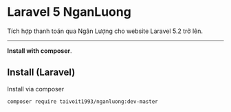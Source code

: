# Laravel 5 NganLuong
Tích hợp thanh toán qua Ngân Lượng cho website Laravel 5.2 trở lên.

-----
**Install with composer**. 

Install (Laravel)
-----------------
Install via composer
```
composer require taivoit1993/nganluong:dev-master
```
